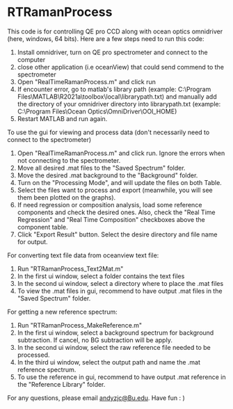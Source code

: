 # RTRamanProcess

This code is for controlling QE pro CCD along with ocean optics omnidriver (here, windows, 64 bits). 
Here are a few steps need to run this code:
1. Install omnidriver, turn on QE pro spectrometer and connect to the computer
2. close other application (i.e oceanView) that could send commend to the spectrometer
3. Open "RealTimeRamanProcess.m" and click run
4. If encounter error, go to matlab's library path (example: C:\Program Files\MATLAB\R2021a\toolbox\local\librarypath.txt) and manually add the directory of your omnidriver directory into librarypath.txt (example: C:\Program Files\Ocean Optics\OmniDriver\OOI_HOME) 
5. Restart MATLAB and run again. 

To use the gui for viewing and process data (don't necessarily need to connect to the spectrometer)
1. Open "RealTimeRamanProcess.m" and click run. Ignore the errors when not connecting to the spectrometer.
2. Move all desired .mat files to the "Saved Spectrum" folder.
3. Move the desired .mat background to the "Background" folder.
4. Turn on the "Processing Mode", and will update the files on both Table.
5. Select the files want to process and export (meanwhile, you will see them been plotted on the graphs).
6. If need regression or composition analysis, load some reference components and check the desired ones. Also, check the "Real Time Regression" and "Real Time Composition" checkboxes above the component table.
7. Click "Export Result" button. Select the desire directory and file name for output.

For converting text file data from oceanview text file: 
1. Run "RTRamanProcess_Text2Mat.m"
2. In the first ui window, select a folder contains the text files
3. In the second ui window, select a directory where to place the .mat files
4. To view the .mat files in gui, recommend to have output .mat files in the "Saved Spectrum" folder.

For getting a new reference spectrum:
1. Run "RTRamanProcess_MakeReference.m"
2. In the first ui window, select a background spectrum for background subtraction. If cancel, no BG subtraction will be apply.
3. In the second ui window, select the raw reference file needed to be processed.
4. In the third ui window, select the output path and name the .mat reference spectrum.
5. To use the reference in gui, recommend to have output .mat reference in the "Reference Library" folder.

For any questions, please email andyzjc@Bu.edu. Have fun : ) 
